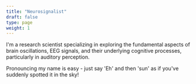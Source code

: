 ```yaml
---
title: "Neurosignalist"
draft: false
type: page
weight: 1
---
```

I'm a research scientist specializing in exploring the fundamental aspects of brain oscillations, EEG signals, and their underlying cognitive processes, particularly in auditory perception.

Pronouncing my name is easy - just say 'Eh' and then 'sun' as if you've suddenly spotted it in the sky!

